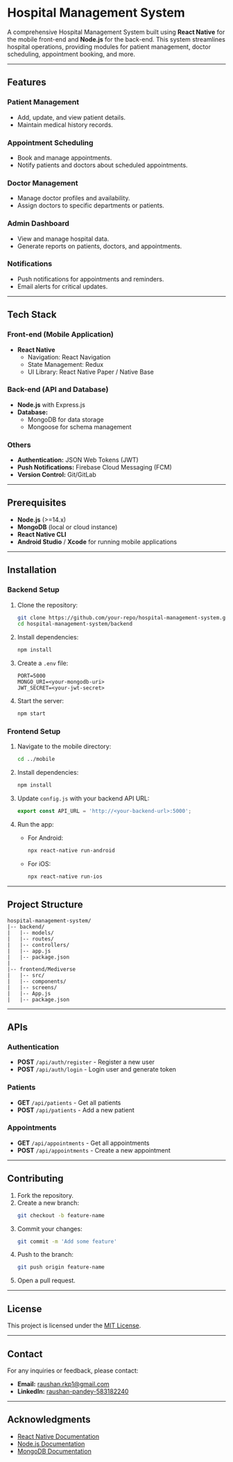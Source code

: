 # Hospital Management System

A comprehensive Hospital Management System built using **React Native** for the mobile front-end and **Node.js** for the back-end. This system streamlines hospital operations, providing modules for patient management, doctor scheduling, appointment booking, and more.

---

## Features

### Patient Management
- Add, update, and view patient details.
- Maintain medical history records.

### Appointment Scheduling
- Book and manage appointments.
- Notify patients and doctors about scheduled appointments.

### Doctor Management
- Manage doctor profiles and availability.
- Assign doctors to specific departments or patients.

### Admin Dashboard
- View and manage hospital data.
- Generate reports on patients, doctors, and appointments.

### Notifications
- Push notifications for appointments and reminders.
- Email alerts for critical updates.

---

## Tech Stack

### Front-end (Mobile Application)
- **React Native**
  - Navigation: React Navigation
  - State Management: Redux
  - UI Library: React Native Paper / Native Base

### Back-end (API and Database)
- **Node.js** with Express.js
- **Database:**
  - MongoDB for data storage
  - Mongoose for schema management

### Others
- **Authentication:** JSON Web Tokens (JWT)
- **Push Notifications:** Firebase Cloud Messaging (FCM)
- **Version Control:** Git/GitLab

---

## Prerequisites

- **Node.js** (>=14.x)
- **MongoDB** (local or cloud instance)
- **React Native CLI**
- **Android Studio** / **Xcode** for running mobile applications

---

## Installation

### Backend Setup

1. Clone the repository:
   ```bash
   git clone https://github.com/your-repo/hospital-management-system.git
   cd hospital-management-system/backend
   ```

2. Install dependencies:
   ```bash
   npm install
   ```

3. Create a `.env` file:
   ```env
   PORT=5000
   MONGO_URI=<your-mongodb-uri>
   JWT_SECRET=<your-jwt-secret>
   ```

4. Start the server:
   ```bash
   npm start
   ```

### Frontend Setup

1. Navigate to the mobile directory:
   ```bash
   cd ../mobile
   ```

2. Install dependencies:
   ```bash
   npm install
   ```

3. Update `config.js` with your backend API URL:
   ```javascript
   export const API_URL = 'http://<your-backend-url>:5000';
   ```

4. Run the app:
   - For Android:
     ```bash
     npx react-native run-android
     ```
   - For iOS:
     ```bash
     npx react-native run-ios
     ```

---

## Project Structure

```plaintext
hospital-management-system/
|-- backend/
|   |-- models/
|   |-- routes/
|   |-- controllers/
|   |-- app.js
|   |-- package.json
|
|-- frontend/Mediverse
|   |-- src/
|   |-- components/
|   |-- screens/
|   |-- App.js
|   |-- package.json
```

---

## APIs

### Authentication
- **POST** `/api/auth/register` - Register a new user
- **POST** `/api/auth/login` - Login user and generate token

### Patients
- **GET** `/api/patients` - Get all patients
- **POST** `/api/patients` - Add a new patient

### Appointments
- **GET** `/api/appointments` - Get all appointments
- **POST** `/api/appointments` - Create a new appointment

---

## Contributing

1. Fork the repository.
2. Create a new branch:
   ```bash
   git checkout -b feature-name
   ```
3. Commit your changes:
   ```bash
   git commit -m 'Add some feature'
   ```
4. Push to the branch:
   ```bash
   git push origin feature-name
   ```
5. Open a pull request.

---

## License

This project is licensed under the [MIT License](LICENSE).

---

## Contact

For any inquiries or feedback, please contact:
- **Email:** raushan.rkp1@gmail.com
- **LinkedIn:** [raushan-pandey-583182240]([https://www.linkedin.com/in/your-profile](https://www.linkedin.com/in/raushan-pandey-583182240))

---

## Acknowledgments

- [React Native Documentation](https://reactnative.dev/docs/getting-started)
- [Node.js Documentation](https://nodejs.org/en/docs/)
- [MongoDB Documentation](https://www.mongodb.com/docs/)
